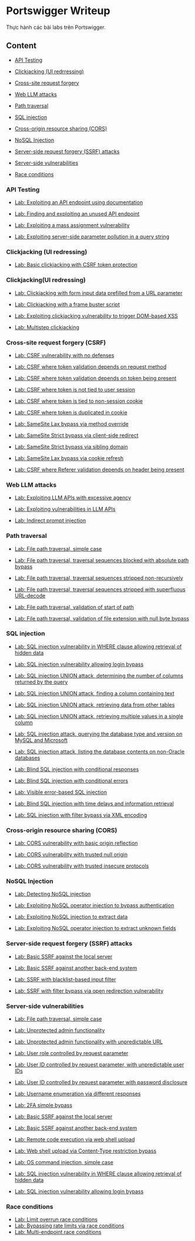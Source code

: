 # Portswigger Writeup

Thực hành các bài labs trên Portswigger.

## Content

- [API Testing](https://github.com/DucThinh47/PortSwigger/tree/main#api-testing)

- [Clickjacking (UI redrressing)](https://github.com/DucThinh47/PortSwigger/tree/main?tab=readme-ov-file#clickjackingui-redressing)

- [Cross-site request forgery](https://github.com/DucThinh47/PortSwigger/tree/main?tab=readme-ov-file#cross-site-request-forgery-csrf)

- [Web LLM attacks](https://github.com/DucThinh47/PortSwigger/tree/main?tab=readme-ov-file#web-llm-attacks)

- [Path traversal](https://github.com/DucThinh47/PortSwigger/tree/main#path-traversal)

- [SQL injection](https://github.com/DucThinh47/PortSwigger#sql-injection)

- [Cross-origin resource sharing (CORS)](https://github.com/DucThinh47/PortSwigger#cross-origin-resource-sharing-cors)

- [NoSQL Injection](https://github.com/DucThinh47/PortSwigger/tree/main#nosql-injection)

- [Server-side request forgery (SSRF) attacks](https://github.com/DucThinh47/PortSwigger#server-side-request-forgery-ssrf-attacks)

- [Server-side vulnerabilities](https://github.com/DucThinh47/PortSwigger/tree/main#server-side-vulnerabilities)

- [Race conditions](https://github.com/DucThinh47/PortSwigger/tree/main#race-conditions)

### API Testing

- [Lab: Exploiting an API endpoint using documentation](https://github.com/DucThinh47/PortSwigger/blob/main/API_testing/API_documentation.md#lab-exploiting-an-api-endpoint-using-documentation)

- [Lab: Finding and exploiting an unused API endpoint](https://github.com/DucThinh47/PortSwigger/blob/main/API_testing/Identifying_API_endpoints.md#lab-finding-and-exploiting-an-unused-api-endpoint)

- [Lab: Exploiting a mass assignment vulnerability](https://github.com/DucThinh47/PortSwigger/blob/main/API_testing/Mass_assignment_vulnerabilities.md#lab-exploiting-a-mass-assignment-vulnerability)

- [Lab: Exploiting server-side parameter pollution in a query string](https://github.com/DucThinh47/PortSwigger/blob/main/API_testing/Testing_for_server-side_parameter_pollution_in_the_query_string.md#lab-exploiting-server-side-parameter-pollution-in-a-query-string)

### Clickjacking (UI redressing)

- [Lab: Basic clickjacking with CSRF token protection](https://github.com/DucThinh47/PortSwigger/blob/main/Clickjacking(UI_redressing)/How_to_construct_a_basic_clickjacking_attack.md#lab-basic-clickjacking-with-csrf-token-protection)

### Clickjacking(UI redressing)

- [Lab: Clickjacking with form input data prefilled from a URL parameter](https://github.com/DucThinh47/PortSwigger/blob/main/Clickjacking(UI_redressing)/Clickjacking_with_prefilled_form_input.md#lab-clickjacking-with-form-input-data-prefilled-from-a-url-parameter)

- [Lab: Clickjacking with a frame buster script](https://github.com/DucThinh47/PortSwigger/blob/main/Clickjacking(UI_redressing)/Frame_busting_scripts.md#lab-clickjacking-with-a-frame-buster-script)

- [Lab: Exploiting clickjacking vulnerability to trigger DOM-based XSS](https://github.com/DucThinh47/PortSwigger/blob/main/Clickjacking(UI_redressing)/Combining_clickjacking_with_a_DOM_XSS_attack.md#lab-exploiting-clickjacking-vulnerability-to-trigger-dom-based-xss)

- [Lab: Multistep clickjacking](https://github.com/DucThinh47/PortSwigger/blob/main/Clickjacking(UI_redressing)/Multistep_clickjacking.md#lab-multistep-clickjacking)

### Cross-site request forgery (CSRF)

- [Lab: CSRF vulnerability with no defenses](https://github.com/DucThinh47/PortSwigger/blob/main/Cross-site_request_forgery_(CSRF)/How_to_construct_a_CSRF_attack.md#lab-csrf-vulnerability-with-no-defenses)

- [Lab: CSRF where token validation depends on request method](https://github.com/DucThinh47/PortSwigger/blob/main/Cross-site_request_forgery_(CSRF)/Common_flaws_in_CSRF_token_validation.md#lab-csrf-where-token-validation-depends-on-request-method)

- [Lab: CSRF where token validation depends on token being present](https://github.com/DucThinh47/PortSwigger/blob/main/Cross-site_request_forgery_(CSRF)/Common_flaws_in_CSRF_token_validation.md#lab-csrf-where-token-validation-depends-on-token-being-present)

- [Lab: CSRF where token is not tied to user session](https://github.com/DucThinh47/PortSwigger/blob/main/Cross-site_request_forgery_(CSRF)/Common_flaws_in_CSRF_token_validation.md#lab-csrf-where-token-is-not-tied-to-user-session)

- [Lab: CSRF where token is tied to non-session cookie](https://github.com/DucThinh47/PortSwigger/blob/main/Cross-site_request_forgery_(CSRF)/Common_flaws_in_CSRF_token_validation.md#lab-csrf-where-token-is-tied-to-non-session-cookie)

- [Lab: CSRF where token is duplicated in cookie](https://github.com/DucThinh47/PortSwigger/blob/main/Cross-site_request_forgery_(CSRF)/Common_flaws_in_CSRF_token_validation.md#lab-csrf-where-token-is-duplicated-in-cookie)

- [Lab: SameSite Lax bypass via method override](https://github.com/DucThinh47/PortSwigger/blob/main/Cross-site_request_forgery_(CSRF)/Bypassing_SameSite_Lax_restrictions_using_GET_requests.md#lab-samesite-lax-bypass-via-method-override)

- [Lab: SameSite Strict bypass via client-side redirect](https://github.com/DucThinh47/PortSwigger/blob/main/Cross-site_request_forgery_(CSRF)/Bypassing_SameSite_restrictions_using_on-site_gadgets.md#lab-samesite-strict-bypass-via-client-side-redirect)

- [Lab: SameSite Strict bypass via sibling domain](https://github.com/DucThinh47/PortSwigger/blob/main/Cross-site_request_forgery_(CSRF)/Bypassing_SameSite_restrictions_via_vulnerable_sibling_domains.md#lab-samesite-strict-bypass-via-sibling-domain)

- [Lab: SameSite Lax bypass via cookie refresh](https://github.com/DucThinh47/PortSwigger/blob/main/Cross-site_request_forgery_(CSRF)/Bypassing_SameSite_Lax_restrictions_with_newly_issued_cookies.md#lab-samesite-lax-bypass-via-cookie-refresh)

- [Lab: CSRF where Referer validation depends on header being present](https://github.com/DucThinh47/PortSwigger/blob/main/Cross-site_request_forgery_(CSRF)/Validation_of_Referer_can_be_circumvented.md#lab-csrf-with-broken-referer-validation)

### Web LLM attacks

- [Lab: Exploiting LLM APIs with excessive agency](https://github.com/DucThinh47/PortSwigger/blob/main/Web_LLM_attacks/Exploiting_LLM_APIs_functions_and_plugins.md#lab-exploiting-llm-apis-with-excessive-agency)

- [Lab: Exploiting vulnerabilities in LLM APIs](https://github.com/DucThinh47/PortSwigger/blob/main/Web_LLM_attacks/Exploiting_LLM_APIs_functions_and_plugins.md#lab-exploiting-vulnerabilities-in-llm-apis)

- [Lab: Indirect prompt injection](https://github.com/DucThinh47/PortSwigger/blob/main/Web_LLM_attacks/Indirect_prompt_injection.md#lab-indirect-prompt-injection)

### Path traversal 

- [Lab: File path traversal, simple case](https://github.com/DucThinh47/PortSwigger/blob/main/Path-Traversal/Reading_arbitrary_files_via_path_traversal.md#lab-file-path-traversal-simple-case)

- [Lab: File path traversal, traversal sequences blocked with absolute path bypass](https://github.com/DucThinh47/PortSwigger/blob/main/Path-Traversal/Common_obstacles_to_exploiting_path_traversal_vulnerabilities.md#lab-file-path-traversal-traversal-sequences-blocked-with-absolute-path-bypass)

- [Lab: File path traversal, traversal sequences stripped non-recursively](https://github.com/DucThinh47/PortSwigger/blob/main/Path-Traversal/Common_obstacles_to_exploiting_path_traversal_vulnerabilities.md#lab-file-path-traversal-traversal-sequences-stripped-non-recursively)

- [Lab: File path traversal, traversal sequences stripped with superfluous URL-decode](https://github.com/DucThinh47/PortSwigger/blob/main/Path-Traversal/Common_obstacles_to_exploiting_path_traversal_vulnerabilities.md#lab-file-path-traversal-traversal-sequences-stripped-with-superfluous-url-decode)

- [Lab: File path traversal, validation of start of path](https://github.com/DucThinh47/PortSwigger/blob/main/Path-Traversal/Common_obstacles_to_exploiting_path_traversal_vulnerabilities.md#lab-file-path-traversal-validation-of-start-of-path)

- [Lab: File path traversal, validation of file extension with null byte bypass](https://github.com/DucThinh47/PortSwigger/blob/main/Path-Traversal/Common_obstacles_to_exploiting_path_traversal_vulnerabilities.md#lab-file-path-traversal-validation-of-file-extension-with-null-byte-bypass)

### SQL injection

- [Lab: SQL injection vulnerability in WHERE clause allowing retrieval of hidden data](https://github.com/DucThinh47/PortSwigger/blob/main/SQL-injection/Retrieving_hidden_data.md#lab-sql-injection-vulnerability-in-where-clause-allowing-retrieval-of-hidden-data)

- [Lab: SQL injection vulnerability allowing login bypass](https://github.com/DucThinh47/PortSwigger/blob/main/SQL-injection/Subverting_application_logic.md#lab-sql-injection-vulnerability-allowing-login-bypass)

- [Lab: SQL injection UNION attack, determining the number of columns returned by the query](https://github.com/DucThinh47/PortSwigger/blob/main/SQL-injection/Determining_the_number_of_columns_required.md#lab-sql-injection-union-attack-determining-the-number-of-columns-returned-by-the-query)

- [Lab: SQL injection UNION attack, finding a column containing text](https://github.com/DucThinh47/PortSwigger/blob/main/SQL-injection/Finding_columns_with_a_useful_data_type.md#lab-sql-injection-union-attack-finding-a-column-containing-text)

- [Lab: SQL injection UNION attack, retrieving data from other tables](https://github.com/DucThinh47/PortSwigger/blob/main/SQL-injection/Using_a_SQL_injection_UNION_attack_to_retrieve_interesting_data.md#lab-sql-injection-union-attack-retrieving-data-from-other-tables)

- [Lab: SQL injection UNION attack, retrieving multiple values in a single column](https://github.com/DucThinh47/PortSwigger/blob/main/SQL-injection/Retrieving_multiple_values_within_a_single_column.md#lab-sql-injection-union-attack-retrieving-multiple-values-in-a-single-column)

- [Lab: SQL injection attack, querying the database type and version on MySQL and Microsoft](https://github.com/DucThinh47/PortSwigger/blob/main/SQL-injection/Examining_the_database_in_SQL_injection_attacks.md#lab-sql-injection-attack-querying-the-database-type-and-version-on-mysql-and-microsoft)

- [Lab: SQL injection attack, listing the database contents on non-Oracle databases](https://github.com/DucThinh47/PortSwigger/blob/main/SQL-injection/Examining_the_database_in_SQL_injection_attacks.md#lab-sql-injection-attack-listing-the-database-contents-on-non-oracle-databases)

- [Lab: Blind SQL injection with conditional responses](https://github.com/DucThinh47/PortSwigger/blob/main/SQL-injection/Exploiting_blind_SQL_injection_by_triggering_conditional_responses.md#lab-blind-sql-injection-with-conditional-responses)

- [Lab: Blind SQL injection with conditional errors](https://github.com/DucThinh47/PortSwigger/blob/main/SQL-injection/Error-based_SQL_injection.md#lab-blind-sql-injection-with-conditional-errors)

- [Lab: Visible error-based SQL injection](https://github.com/DucThinh47/PortSwigger/blob/main/SQL-injection/Error-based_SQL_injection.md#lab-visible-error-based-sql-injection)

- [Lab: Blind SQL injection with time delays and information retrieval](https://github.com/DucThinh47/PortSwigger/blob/main/SQL-injection/Exploiting_blind_SQL_injection_by_triggering_time_delays.md#lab-blind-sql-injection-with-time-delays-and-information-retrieval)

- [Lab: SQL injection with filter bypass via XML encoding](https://github.com/DucThinh47/PortSwigger/blob/main/SQL-injection/SQL_injection_in_different_contexts.md#lab-sql-injection-with-filter-bypass-via-xml-encoding)

### Cross-origin resource sharing (CORS) 

- [Lab: CORS vulnerability with basic origin reflection](https://github.com/DucThinh47/PortSwigger/blob/main/Cross-origin-resource-sharing-(CORS)/Vulnerabilities_arising_from_CORS_configuration_issues.md#lab-cors-vulnerability-with-basic-origin-reflection)

- [Lab: CORS vulnerability with trusted null origin](https://github.com/DucThinh47/PortSwigger/blob/main/Cross-origin-resource-sharing-(CORS)/Vulnerabilities_arising_from_CORS_configuration_issues.md#lab-cors-vulnerability-with-trusted-null-origin)

- [Lab: CORS vulnerability with trusted insecure protocols](https://github.com/DucThinh47/PortSwigger/blob/main/Cross-origin-resource-sharing-(CORS)/Vulnerabilities_arising_from_CORS_configuration_issues.md#lab-cors-vulnerability-with-trusted-insecure-protocols)

### NoSQL Injection

- [Lab: Detecting NoSQL injection](https://github.com/DucThinh47/PortSwigger/blob/main/NoSQL-Injection/NoSQL_Injection.md#lab-detecting-nosql-injection)

- [Lab: Exploiting NoSQL operator injection to bypass authentication](https://github.com/DucThinh47/PortSwigger/blob/main/NoSQL-Injection/NoSQL_Injection.md#lab-exploiting-nosql-operator-injection-to-bypass-authentication)

- [Lab: Exploiting NoSQL injection to extract data](https://github.com/DucThinh47/PortSwigger/blob/main/NoSQL-Injection/NoSQL_Injection.md#lab-exploiting-nosql-injection-to-extract-data)

- [Lab: Exploiting NoSQL operator injection to extract unknown fields](https://github.com/DucThinh47/PortSwigger/blob/main/NoSQL-Injection/NoSQL_Injection.md#lab-exploiting-nosql-operator-injection-to-extract-unknown-fields)

### Server-side request forgery (SSRF) attacks 

- [Lab: Basic SSRF against the local server](https://github.com/DucThinh47/PortSwigger/blob/main/Server-side-request-forgery-(SSRF)-attacks/SSRF.md#lab-basic-ssrf-against-the-local-server)

- [Lab: Basic SSRF against another back-end system](https://github.com/DucThinh47/PortSwigger/blob/main/Server-side-request-forgery-(SSRF)-attacks/SSRF.md#lab-basic-ssrf-against-another-back-end-system)

- [Lab: SSRF with blacklist-based input filter](https://github.com/DucThinh47/PortSwigger/blob/main/Server-side-request-forgery-(SSRF)-attacks/SSRF.md#lab-ssrf-with-blacklist-based-input-filter)

- [Lab: SSRF with filter bypass via open redirection vulnerability](https://github.com/DucThinh47/PortSwigger/blob/main/Server-side-request-forgery-(SSRF)-attacks/SSRF.md#lab-ssrf-with-filter-bypass-via-open-redirection-vulnerability)

### Server-side vulnerabilities

- [Lab: File path traversal, simple case](https://github.com/DucThinh47/PortSwigger/blob/main/Server-side-vulnerabilities/Server_side_vulnerabilities.md#lab-file-path-traversal-simple-case)

- [Lab: Unprotected admin functionality](https://github.com/DucThinh47/PortSwigger/blob/main/Server-side-vulnerabilities/Server_side_vulnerabilities.md#lab-unprotected-admin-functionality)

- [Lab: Unprotected admin functionality with unpredictable URL](https://github.com/DucThinh47/PortSwigger/blob/main/Server-side-vulnerabilities/Server_side_vulnerabilities.md#lab-unprotected-admin-functionality-with-unpredictable-url)

- [Lab: User role controlled by request parameter](https://github.com/DucThinh47/PortSwigger/blob/main/Server-side-vulnerabilities/Server_side_vulnerabilities.md#lab-user-role-controlled-by-request-parameter)

- [Lab: User ID controlled by request parameter, with unpredictable user IDs](https://github.com/DucThinh47/PortSwigger/blob/main/Server-side-vulnerabilities/Server_side_vulnerabilities.md#lab-user-id-controlled-by-request-parameter-with-unpredictable-user-ids)

- [Lab: User ID controlled by request parameter with password disclosure](https://github.com/DucThinh47/PortSwigger/blob/main/Server-side-vulnerabilities/Server_side_vulnerabilities.md#lab-user-id-controlled-by-request-parameter-with-password-disclosure)

- [Lab: Username enumeration via different responses](https://github.com/DucThinh47/PortSwigger/blob/main/Server-side-vulnerabilities/Server_side_vulnerabilities.md#lab-username-enumeration-via-different-responses)

- [Lab: 2FA simple bypass](https://github.com/DucThinh47/PortSwigger/blob/main/Server-side-vulnerabilities/Server_side_vulnerabilities.md#lab-2fa-simple-bypass)

- [Lab: Basic SSRF against the local server](https://github.com/DucThinh47/PortSwigger/blob/main/Server-side-vulnerabilities/Server_side_vulnerabilities.md#lab-basic-ssrf-against-the-local-server)

- [Lab: Basic SSRF against another back-end system](https://github.com/DucThinh47/PortSwigger/blob/main/Server-side-vulnerabilities/Server_side_vulnerabilities.md#lab-basic-ssrf-against-another-back-end-system)

- [Lab: Remote code execution via web shell upload](https://github.com/DucThinh47/PortSwigger/blob/main/Server-side-vulnerabilities/Server_side_vulnerabilities.md#lab-remote-code-execution-via-web-shell-upload)

- [Lab: Web shell upload via Content-Type restriction bypass](https://github.com/DucThinh47/PortSwigger/blob/main/Server-side-vulnerabilities/Server_side_vulnerabilities.md#lab-web-shell-upload-via-content-type-restriction-bypass)

- [Lab: OS command injection, simple case](https://github.com/DucThinh47/PortSwigger/blob/main/Server-side-vulnerabilities/Server_side_vulnerabilities.md#lab-os-command-injection-simple-case)

- [Lab: SQL injection vulnerability in WHERE clause allowing retrieval of hidden data](https://github.com/DucThinh47/PortSwigger/blob/main/Server-side-vulnerabilities/Server_side_vulnerabilities.md#lab-sql-injection-vulnerability-in-where-clause-allowing-retrieval-of-hidden-data)

- [Lab: SQL injection vulnerability allowing login bypass](https://github.com/DucThinh47/PortSwigger/blob/main/Server-side-vulnerabilities/Server_side_vulnerabilities.md#lab-sql-injection-vulnerability-allowing-login-bypass)

### Race conditions

- [Lab: Limit overrun race conditions](https://github.com/DucThinh47/PortSwigger/blob/main/Race-conditions/Race_conditions.md#lab-limit-overrun-race-conditions)
- [Lab: Bypassing rate limits via race conditions](https://github.com/DucThinh47/PortSwigger/blob/main/Race-conditions/Race_conditions.md#lab-bypassing-rate-limits-via-race-conditions)
- [Lab: Multi-endpoint race conditions](https://github.com/DucThinh47/PortSwigger/blob/main/Race-conditions/Race_conditions.md#lab-multi-endpoint-race-conditions)
